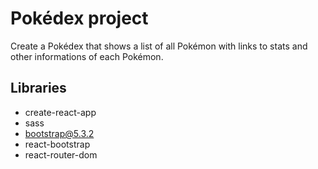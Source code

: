 # Pokédex project

Create a Pokédex that shows a list of all Pokémon with links to stats and other informations of each Pokémon.

## Libraries

- create-react-app
- sass
- bootstrap@5.3.2
- react-bootstrap
- react-router-dom